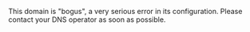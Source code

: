 This domain is "bogus", a very serious error in its configuration.
Please contact your DNS operator as soon as possible.
